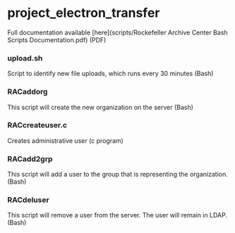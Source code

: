 # project_electron_transfer

Full documentation available [here](scripts/Rockefeller Archive Center Bash Scripts Documentation.pdf) (PDF)

### upload.sh

Script to identify new file uploads, which runs every 30 minutes (Bash)

### RACaddorg

This script will create the new organization on the server (Bash)

### RACcreateuser.c

Creates administrative user (c program)

### RACadd2grp

This script will add a user to the group that is representing the organization. (Bash)

### RACdeluser

This script will remove a user from the server. The user will remain in LDAP. (Bash)
